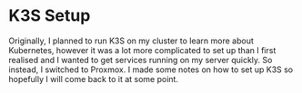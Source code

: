 # K3S Setup

Originally, I planned to run K3S on my cluster to learn more about Kubernetes, however it was a lot more complicated to set up than I first realised and I wanted to get services running on my server quickly. So instead, I switched to Proxmox. I made some notes on how to set up K3S so hopefully I will come back to it at some point.
